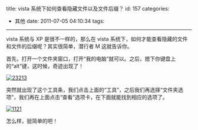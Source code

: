 title: vista 系统下如何查看隐藏文件以及文件后缀？
id: 157
categories:
  - 其他
date: 2011-07-05 04:10:34
tags:

---

vista 系统与 XP 是很不一样的，那么在 vista 系统下，如何才能查看隐藏的文件和文件的后缀呢？其实很简单，潜行者 M 这就告诉你。

首先，打开一个文件夹窗口，打开&ldquo;我的电脑&rdquo;就可以。之后，摁下你键盘上的&ldquo;alt&rdquo;键，这时候，奇迹出现了！

[![](https://qxzm-cdn.sapi.work/blog/2011/07/23213.jpg "23213")](https://qxzm-cdn.sapi.work/blog/2011/07/23213.jpg)

突然就出现了这个工具条，我们点击上面的&ldquo;工具&rdquo;，之后我们再选择&ldquo;文件夹选项&rdquo;，我们再在上面点击&ldquo;查看&rdquo;选项卡，在下面就能找到相应的选项了。

[![](https://qxzm-cdn.sapi.work/blog/2011/07/1121.jpg "1121")](https://qxzm-cdn.sapi.work/blog/2011/07/1121.jpg)

怎么样，挺简单的吧！
